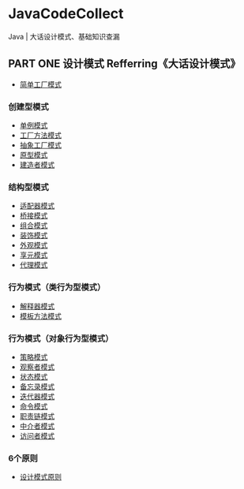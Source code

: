 # JavaCodeCollect
Java | 大话设计模式、基础知识查漏


## PART ONE 设计模式 Refferring《大话设计模式》

- [简单工厂模式](./Designpattern/Factory/Simple/Calculator.java)

### 创建型模式
- [单例模式](./DesignPattern/Singleton/SingletonClient.java)
- [工厂方法模式](./src/DesignPattern/Factory/Factory/FactoryClient.java)
- [抽象工厂模式](./src/DesignPattern/Factory/Abstract/Client.java)
- [原型模式]()
- [建造者模式]()

### 结构型模式
- [适配器模式]()
- [桥接模式]()
- [组合模式]()
- [装饰模式]()
- [外观模式]()
- [享元模式]()
- [代理模式]()

### 行为模式（类行为型模式）
- [解释器模式]()
- [模板方法模式]()

### 行为模式（对象行为型模式）
- [策略模式]()
- [观察者模式](./src/DesignPattern/Observer/ObserverClient.java)
- [状态模式]()
- [备忘录模式]()
- [迭代器模式]()
- [命令模式]()
- [职责链模式]()
- [中介者模式]()
- [访问者模式]()

### 6个原则
- [设计模式原则](https://www.whyyue.com/2018/03/13/设计模式-6个原则是什么？/)